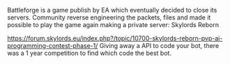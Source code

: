 Battleforge is a game publish by EA which eventually decided to close its servers. Community reverse engineering the packets, files and made it possible to play the game again making a private server: Skylords Reborn

https://forum.skylords.eu/index.php?/topic/10700-skylords-reborn-pvp-ai-programming-contest-phase-1/
Giving away a API to code your bot, there was a 1 year competition to find which code the best bot.

